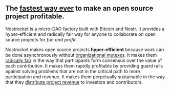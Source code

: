 ## The <u>fastest way ever</u> to make an open source project profitable.

Nostrocket is a micro-DAO factory built with Bitcoin and Nostr. It provides a hyper-efficient and radically fair way for anyone to collaborate on open source projects for *fun and profit*.

Nostrocket makes open source projects **hyper-efficient** because work can be done asynchronously without [organizational mutexes](/mutexes.html). It makes them [radically fair](/protocol.html) in the way that participants form consensus over the value of each contribution. It makes them rapidly profitable by providing guard rails against solving problems that are not in the critical path to more participation and revenue. It makes them perpetually sustainable in the way that they [distribute project revenue](/protocol.html) to investors and contributors.